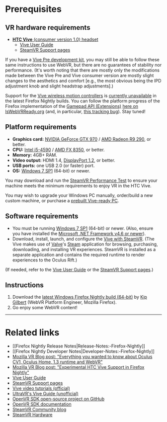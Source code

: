 # Prerequisites

## VR hardware requirements

* [**HTC Vive** (consumer version 1.0) headset](https://www.vive.com/us/)
  * [Vive User Guide](http://dl4.htc.com/web_materials/Manual/Vive/Vive_User_Guide.pdf)
  * [SteamVR Support pages](https://support.steampowered.com/kb_article.php?ref=5254-FJKZ-7829)

If you have a [Vive Pre development kit](https://developer.viveport.com/managed-assets/shared/desktop/vive/Vive_PRE_User_Guide.pdf), you may still be able to follow these same instructions to use WebVR, but there are no guarantees of stability nor performance. (It's worth noting that there are mostly only the modifications made between the Vive Pre and Vive consumer version are mostly slight changes to the aesthetics and comfort [e.g., the most obvious being the IPD adjustment knob and slight headstrap adjustments].)

Support for the [Vive wireless motion controllers](https://www.vive.com/us/support/faqs/#Controllers) is [currently unavailable](https://iswebvrready.org/#gamepad-extensions) in the latest Firefox Nightly builds. You can follow the platform progress of the Firefox implementation of the [Gamepad API (Extensions)](https://w3c.github.io/gamepad/extensions.html) [here on IsWebVRReady.org](https://iswebvrready.org/#gamepad-extensions) (and, in particular, [this tracking bug](https://bugzilla.mozilla.org/show_bug.cgi?id=1299926)). Stay tuned!

## Platform requirements

* **Graphics card:** [NVIDIA GeForce GTX 970](http://www.geforce.com/hardware/desktop-gpus/geforce-gtx-970) / [AMD Radeon R9 290](https://www.amd.com/en-us/products/graphics/desktop/r9), or better.
* **CPU:** [Intel i5-4590](http://ark.intel.com/products/80815/Intel-Core-i5-4590-Processor-6M-Cache-up-to-3_70-GHz) / [AMD FX 8350](https://www.amd.com/en-us/products/processors/desktop/fx), or better.
* **Memory:** 4GB+ RAM.
* **Video output:** HDMI 1.4, [DisplayPort 1.2](http://www.displayport.org/faq/), or better.
* **USB ports:** one USB 2.0 (or faster) port.
* **OS:** [Windows 7 SP1](https://support.microsoft.com/en-us/help/15090/windows-7-install-service-pack-1-sp1) (64-bit) or newer.

You may download and run the [SteamVR Performance Test](http://store.steampowered.com/app/323910/) to ensure your machine meets the minimum requirements to enjoy VR in the HTC Vive.

You may wish to upgrade your Windows PC manually, order/build a new custom machine, or purchase a [prebuilt Vive-ready PC](https://www.vive.com/ready/).

## Software requirements

* You must be running [Windows 7 SP1](https://support.microsoft.com/en-us/help/15090/windows-7-install-service-pack-1-sp1) (64-bit) or newer. (Also, ensure you have installed the [Microsoft .NET Framework v4.6 or newer](https://www.microsoft.com/en-us/download/details.aspx?id=48137)).
* Download, install, launch, and configure the [Vive with SteamVR](http://www.vive.com/us/setup/). (The Vive makes use of [Valve](http://www.valvesoftware.com)'s [Steam](http://store.steampowered.com/) application for browsing, purchasing, downloading, and installing VR experiences. SteamVR is installed as a separate application and contains the required runtime to render experiences to the Oculus Rift.)

(If needed, refer to the [Vive User Guide](http://dl4.htc.com/web_materials/Manual/Vive/Vive_User_Guide.pdf) or the [SteamVR Support pages](https://support.steampowered.com/kb_article.php?ref=5254-FJKZ-7829).)

## Instructions

1. Download the [latest Windows Firefox Nightly build (64-bit)](https://nightly.mozilla.org/) by [Kip Gilbert](https://twitter.com/kearwoodgilbert) (WebVR Platform Engineer, Mozilla Firefox).
2. Go enjoy some WebVR content!

<hr>

# Related links

* [[Firefox Nightly Release Notes|Release-Notes:-Firefox-Nightly]]
* [[Firefox Nightly Developer Notes|Developer-Notes:-Firefox-Nightly]]
* [Mozilla VR Blog post: "Everything you wanted to know about Oculus CV1, Oculus Home, 1.3 runtime and WebVR"
](https://blog.mozvr.com/oculus-home-rift-cv1-webvr/)
* [Mozilla VR Blog post: "Experimental HTC Vive Support in Firefox Nightly"](https://blog.mozvr.com/experimental-htc-vive-support-in-firefox-nightly/)
* [Vive User Guide](http://dl4.htc.com/web_materials/Manual/Vive/Vive_User_Guide.pdf)
* [SteamVR Support pages](https://support.steampowered.com/kb_article.php?ref=5254-FJKZ-7829)
* [Vive video tutorials (official)](http://www.vive.com/us/support/)
* [UltraVR's Vive Guide (unofficial)](http://www.ultravr.org/htc-vive-guide/)
* [OpenVR SDK open-source project on GitHub](https://github.com/ValveSoftware/openvr)
* [OpenVR SDK documentation](https://github.com/ValveSoftware/openvr/wiki/API-Documentation)
* [SteamVR Community blog](https://steamcommunity.com/steamvr)
* [SteamVR Hardware](http://store.steampowered.com/hardware/)
